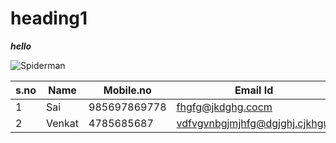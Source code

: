 # heading1

***hello***


![Spiderman](https://static.wikia.nocookie.net/thedailybugle/images/2/2b/Ultimate_Spider_Man_Render.png/revision/latest?cb=20160319202253)

s.no|Name|Mobile.no|Email Id
-----|----|---------|-------
1|Sai|985697869778|fhgfg@jkdghg.cocm
2|Venkat|4785685687|vdfvgvnbgjmjhfg@dgjghj.cjkhgui
